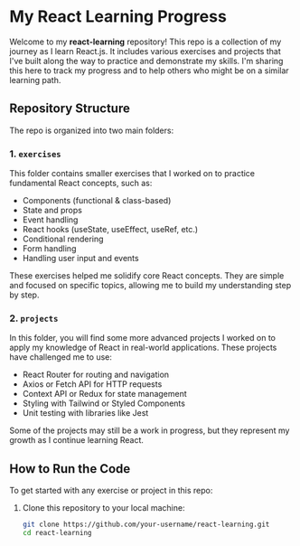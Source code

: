 # My React Learning Progress

Welcome to my **react-learning** repository! This repo is a collection of my journey as I learn React.js. It includes various exercises and projects that I've built along the way to practice and demonstrate my skills. I'm sharing this here to track my progress and to help others who might be on a similar learning path.

## Repository Structure

The repo is organized into two main folders:

### 1. `exercises`
This folder contains smaller exercises that I worked on to practice fundamental React concepts, such as:
- Components (functional & class-based)
- State and props
- Event handling
- React hooks (useState, useEffect, useRef, etc.)
- Conditional rendering
- Form handling
- Handling user input and events

These exercises helped me solidify core React concepts. They are simple and focused on specific topics, allowing me to build my understanding step by step.

### 2. `projects`
In this folder, you will find some more advanced projects I worked on to apply my knowledge of React in real-world applications. These projects have challenged me to use:
- React Router for routing and navigation
- Axios or Fetch API for HTTP requests
- Context API or Redux for state management
- Styling with Tailwind or Styled Components
- Unit testing with libraries like Jest

Some of the projects may still be a work in progress, but they represent my growth as I continue learning React.

## How to Run the Code

To get started with any exercise or project in this repo:

1. Clone this repository to your local machine:
   ```bash
   git clone https://github.com/your-username/react-learning.git
   cd react-learning
